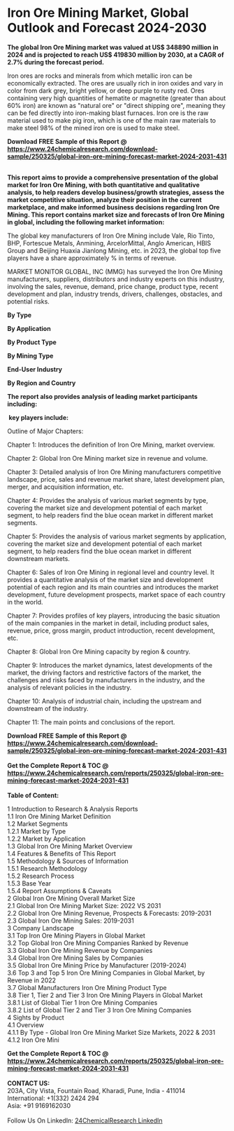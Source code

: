 <h1>Iron Ore Mining Market, Global Outlook and Forecast 2024-2030</h1><p><strong>The global Iron Ore Mining market was valued at US$ 348890 million in 2024 and is projected to reach US$ 419830 million by 2030, at a CAGR of 2.7% during the forecast period.</strong></p><p>
</p><p>Iron ores are rocks and minerals from which metallic iron can be economically extracted. The ores are usually rich in iron oxides and vary in color from dark grey, bright yellow, or deep purple to rusty red. Ores containing very high quantities of hematite or magnetite (greater than about 60% iron) are known as "natural ore" or "direct shipping ore", meaning they can be fed directly into iron-making blast furnaces. Iron ore is the raw material used to make pig iron, which is one of the main raw materials to make steel 98% of the mined iron ore is used to make steel.</p><div><b>Download FREE Sample of this Report @ 
            <a href="https://www.24chemicalresearch.com/download-sample/250325/global-iron-ore-mining-forecast-market-2024-2031-431">
            https://www.24chemicalresearch.com/download-sample/250325/global-iron-ore-mining-forecast-market-2024-2031-431</a></b></div><br><p>
</p><p><strong>This report aims to provide a comprehensive presentation of the global market for Iron Ore Mining, with both quantitative and qualitative analysis, to help readers develop business/growth strategies, assess the market competitive situation, analyze their position in the current marketplace, and make informed business decisions regarding Iron Ore Mining. This report contains market size and forecasts of Iron Ore Mining in global, including the following market information:</strong></p><p>
</p><p>
</p><p>The global key manufacturers of Iron Ore Mining include Vale, Rio Tinto, BHP, Fortescue Metals, Anmining, ArcelorMittal, Anglo American, HBIS Group and Beijing Huaxia Jianlong Mining, etc. in 2023, the global top five players have a share approximately % in terms of revenue.</p><p>
MARKET MONITOR GLOBAL, INC (MMG) has surveyed the Iron Ore Mining manufacturers, suppliers, distributors and industry experts on this industry, involving the sales, revenue, demand, price change, product type, recent development and plan, industry trends, drivers, challenges, obstacles, and potential risks.</p><p>
</p><p><strong>By Type </strong></p><p>
</p><p>
</p><p><strong>By Application</strong></p><p>
</p><p>

</p><p><strong>By Product Type</strong></p><p>
</p><p>
<strong>By Mining Type</strong></p><p>

</p><p>

</p><p><strong>End-User Industry</strong></p><p>
</p><p>
</p><p><strong>By Region and Country</strong></p><p>
</p><p>
</p><p><strong>The report also provides analysis of leading market participants including:</strong></p><p>
</p><p>
</p><p><strong> key players include:</strong></p><p>
</p><p>
</p><p>Outline of Major Chapters:</p><p>
Chapter 1: Introduces the definition of Iron Ore Mining, market overview.</p><p>
Chapter 2: Global Iron Ore Mining market size in revenue and volume.</p><p>
Chapter 3: Detailed analysis of Iron Ore Mining manufacturers competitive landscape, price, sales and revenue market share, latest development plan, merger, and acquisition information, etc.</p><p>
Chapter 4: Provides the analysis of various market segments by type, covering the market size and development potential of each market segment, to help readers find the blue ocean market in different market segments.</p><p>
Chapter 5: Provides the analysis of various market segments by application, covering the market size and development potential of each market segment, to help readers find the blue ocean market in different downstream markets.</p><p>
Chapter 6: Sales of Iron Ore Mining in regional level and country level. It provides a quantitative analysis of the market size and development potential of each region and its main countries and introduces the market development, future development prospects, market space of each country in the world.</p><p>
Chapter 7: Provides profiles of key players, introducing the basic situation of the main companies in the market in detail, including product sales, revenue, price, gross margin, product introduction, recent development, etc.</p><p>
Chapter 8: Global Iron Ore Mining capacity by region &amp; country.</p><p>
Chapter 9: Introduces the market dynamics, latest developments of the market, the driving factors and restrictive factors of the market, the challenges and risks faced by manufacturers in the industry, and the analysis of relevant policies in the industry.</p><p>
Chapter 10: Analysis of industrial chain, including the upstream and downstream of the industry.</p><p>
Chapter 11: The main points and conclusions of the report.</p><div><b>Download FREE Sample of this Report @ 
            <a href="https://www.24chemicalresearch.com/download-sample/250325/global-iron-ore-mining-forecast-market-2024-2031-431">
            https://www.24chemicalresearch.com/download-sample/250325/global-iron-ore-mining-forecast-market-2024-2031-431</a></b></div><br><div><b>Get the Complete Report & TOC @ 
            <a href="https://www.24chemicalresearch.com/reports/250325/global-iron-ore-mining-forecast-market-2024-2031-431">
            https://www.24chemicalresearch.com/reports/250325/global-iron-ore-mining-forecast-market-2024-2031-431</a></b></div><br>
            <b>Table of Content:</b><p>1 Introduction to Research & Analysis Reports<br />
    1.1 Iron Ore Mining Market Definition<br />
    1.2 Market Segments<br />
        1.2.1 Market by Type<br />
        1.2.2 Market by Application<br />
    1.3 Global Iron Ore Mining Market Overview<br />
    1.4 Features & Benefits of This Report<br />
    1.5 Methodology & Sources of Information<br />
        1.5.1 Research Methodology<br />
        1.5.2 Research Process<br />
        1.5.3 Base Year<br />
        1.5.4 Report Assumptions & Caveats<br />
2 Global Iron Ore Mining Overall Market Size<br />
    2.1 Global Iron Ore Mining Market Size: 2022 VS 2031<br />
    2.2 Global Iron Ore Mining Revenue, Prospects & Forecasts: 2019-2031<br />
    2.3 Global Iron Ore Mining Sales: 2019-2031<br />
3 Company Landscape<br />
    3.1 Top Iron Ore Mining Players in Global Market<br />
    3.2 Top Global Iron Ore Mining Companies Ranked by Revenue<br />
    3.3 Global Iron Ore Mining Revenue by Companies<br />
    3.4 Global Iron Ore Mining Sales by Companies<br />
    3.5 Global Iron Ore Mining Price by Manufacturer (2019-2024)<br />
    3.6 Top 3 and Top 5 Iron Ore Mining Companies in Global Market, by Revenue in 2022<br />
    3.7 Global Manufacturers Iron Ore Mining Product Type<br />
    3.8 Tier 1, Tier 2 and Tier 3 Iron Ore Mining Players in Global Market<br />
        3.8.1 List of Global Tier 1 Iron Ore Mining Companies<br />
        3.8.2 List of Global Tier 2 and Tier 3 Iron Ore Mining Companies<br />
4 Sights by Product<br />
    4.1 Overview<br />
        4.1.1 By Type - Global Iron Ore Mining Market Size Markets, 2022 & 2031<br />
        4.1.2 Iron Ore Mini</p><div><b>Get the Complete Report & TOC @ 
            <a href="https://www.24chemicalresearch.com/reports/250325/global-iron-ore-mining-forecast-market-2024-2031-431">
            https://www.24chemicalresearch.com/reports/250325/global-iron-ore-mining-forecast-market-2024-2031-431</a></b></div><br><b>CONTACT US:</b><br>
            203A, City Vista, Fountain Road, Kharadi, Pune, India - 411014<br>
            International: +1(332) 2424 294<br>
            Asia: +91 9169162030 <br><br>
            Follow Us On LinkedIn: <a href="https://www.linkedin.com/company/24chemicalresearch/">24ChemicalResearch LinkedIn</a>